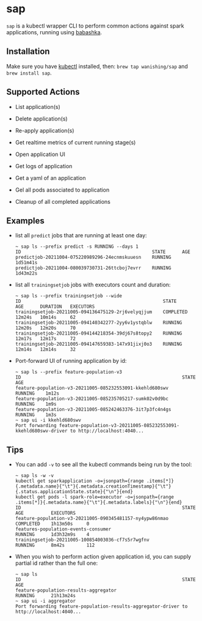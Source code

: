 # sap
`sap` is a kubectl wrapper CLI to perform common actions against spark applications, running using [babashka](https://github.com/babashka/babashka).

## Installation

Make sure you have [kubectl](https://kubernetes.io/docs/tasks/tools/install-kubectl-macos/) installed, then: `brew tap wanishing/sap` and `brew install sap`.

## Supported Actions

* List application(s)

* Delete application(s)

* Re-apply application(s)

* Get realtime metrics of current running stage(s)

* Open application UI

* Get logs of application

* Get a yaml of an application

* Gel all pods associated to application

* Cleanup of all completed applications

## Examples
* list all `predict` jobs that are running at least one day:

  ```
  ~ sap ls --prefix predict -s RUNNING --days 1
  ID                                                STATE      AGE     
  predictjob-20211004-075220989296-24ecnmskuuesn    RUNNING    1d51m41s
  predictjob-20211004-080039730731-26ttcboj7evrr    RUNNING    1d43m22s
  ```

* list all `trainingsetjob` jobs with executors count and duration:

  ```
  ~ sap ls --prefix trainingsetjob --wide
  ID                                                    STATE      AGE      DURATION   EXECUTORS 
  trainingsetjob-20211005-094136475129-2rj6velyqjjum    COMPLETED  12m24s   10m14s     62        
  trainingsetjob-20211005-094140342277-2yy6v1ystqblw    RUNNING    12m20s   12m20s     70        
  trainingsetjob-20211005-094144218354-39dj67s8topy2    RUNNING    12m17s   12m17s     72        
  trainingsetjob-20211005-094147659383-147x91jixj0o3    RUNNING    12m14s   12m14s     32  
  ```
* Port-forward UI of running application by id:
  ```
  ~ sap ls --prefix feature-population-v3
  ID                                                           STATE      AGE  
  feature-population-v3-20211005-085232553091-kkehld680swv     RUNNING    1m12s
  feature-population-v3-20211005-085235705217-sumk02v0d9bc     RUNNING    1m9s 
  feature-population-v3-20211005-085242463376-3it7p3fc4n4gs    RUNNING    1m3s 
  ~ sap ui -i kkehld680swv
  Port forwarding feature-population-v3-20211005-085232553091-kkehld680swv-driver to http://localhost:4040...
  ```

## Tips

* You can add `-v` to see all the kubectl commands being run by the tool:

  ```
  ~ sap ls -w -v
  kubectl get sparkapplication -o=jsonpath={range .items[*]}{.metadata.name}{"\t"}{.metadata.creationTimestamp}{"\t"}{.status.applicationState.state}{"\n"}{end}
  kubectl get pods -l spark-role=executor -o=jsonpath={range .items[*]}{.metadata.name}{"\t"}{.metadata.labels}{"\n"}{end}
  ID                                                           STATE        AGE          EXECUTORS 
  feature-population-v3-20211005-090345481157-ny4ypw86nmao     COMPLETED    1h13m50s     0         
  features-population-events-consumer                          RUNNING      1d3h32m9s    4         
  trainingsetjob-20211005-100854003036-cf7s5r7wgfnv            RUNNING      8m42s        112 
  ```

* When you wish to perform action given application id, you can supply partial id rather than the full one:
  ```
  ~ sap ls
  ID                                                           STATE        AGE      
  feature-population-results-aggregator                        RUNNING      21h13m24s              
  ~ sap ui -i aggregator
  Port forwarding feature-population-results-aggregator-driver to http://localhost:4040...
  ```
